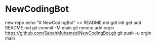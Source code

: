 # NewCodingBot
new repo
echo "# NewCodingBot" >> README.md
gdt init
get add README.md
git commit -M main
git remote add orgin https://github.com/SabahMuhamed/NewCodingBot.git
git push -u orgin main
